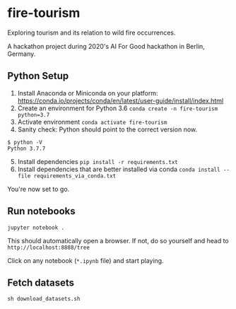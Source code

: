 fire-tourism
===

Exploring tourism and its relation to wild fire occurrences.

A hackathon project during 2020's AI For Good hackathon in Berlin, Germany.

## Python Setup

1. Install Anaconda or Miniconda on your platform: https://conda.io/projects/conda/en/latest/user-guide/install/index.html
2. Create an environment for Python 3.6 `conda create -n fire-tourism python=3.7`
3. Activate environment `conda activate fire-tourism`
4. Sanity check: Python should point to the correct version now. 
```
$ python -V
Python 3.7.7
```
5. Install dependencies `pip install -r requirements.txt`
6. Install dependencies that are better installed via conda `conda install --file requirements_via_conda.txt`

You're now set to go.

## Run notebooks

```
jupyter notebook .
```

This should automatically open a browser. If not, do so yourself and head to `http://localhost:8888/tree`

Click on any notebook (`*.ipynb` file) and start playing.



## Fetch datasets

`sh download_datasets.sh`